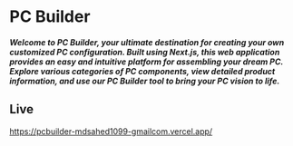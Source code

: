 
# PC Builder


##### Welcome to PC Builder, your ultimate destination for creating your own customized PC configuration. Built using Next.js, this web application provides an easy and intuitive platform for assembling your dream PC. Explore various categories of PC components, view detailed product information, and use our PC Builder tool to bring your PC vision to life.


## Live 
https://pcbuilder-mdsahed1099-gmailcom.vercel.app/
